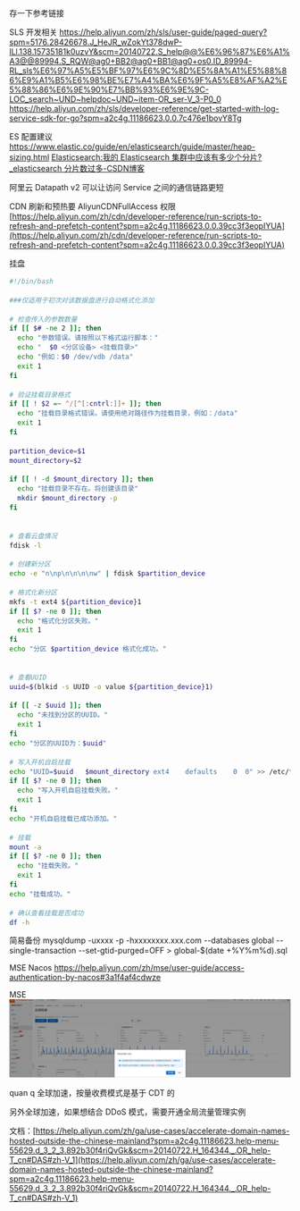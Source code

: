 存一下参考链接


SLS 开发相关
https://help.aliyun.com/zh/sls/user-guide/paged-query?spm=5176.28426678.J_HeJR_wZokYt378dwP-lLl.138.15735181k0uzvY&scm=20140722.S_help@@%E6%96%87%E6%A1%A3@@89994.S_RQW@ag0+BB2@ag0+BB1@ag0+os0.ID_89994-RL_sls%E6%97%A5%E5%BF%97%E6%9C%8D%E5%8A%A1%E5%88%86%E9%A1%B5%E6%98%BE%E7%A4%BA%E6%9F%A5%E8%AF%A2%E5%88%86%E6%9E%90%E7%BB%93%E6%9E%9C-LOC_search~UND~helpdoc~UND~item-OR_ser-V_3-P0_0
https://help.aliyun.com/zh/sls/developer-reference/get-started-with-log-service-sdk-for-go?spm=a2c4g.11186623.0.0.7c476e1bovY8Tg





ES 配置建议
https://www.elastic.co/guide/en/elasticsearch/guide/master/heap-sizing.html
[Elasticsearch:我的 Elasticsearch 集群中应该有多少个分片?_elasticsearch 分片数过多-CSDN博客](https://elasticstack.blog.csdn.net/article/details/125715198)


阿里云
Datapath v2 可以让访问 Service 之间的通信链路更短


CDN 刷新和预热要 AliyunCDNFullAccess 权限
[https://help.aliyun.com/zh/cdn/developer-reference/run-scripts-to-refresh-and-prefetch-content?spm=a2c4g.11186623.0.0.39cc3f3eopIYUA](https://help.aliyun.com/zh/cdn/developer-reference/run-scripts-to-refresh-and-prefetch-content?spm=a2c4g.11186623.0.0.39cc3f3eopIYUA)


挂盘

```bash
#!/bin/bash

###仅适用于初次对该数据盘进行自动格式化添加

# 检查传入的参数数量
if [[ $# -ne 2 ]]; then
  echo "参数错误。请按照以下格式运行脚本："
  echo "  $0 <分区设备> <挂载目录>"
  echo "例如：$0 /dev/vdb /data"
  exit 1
fi

# 验证挂载目录格式
if [[ ! $2 =~ ^/[^[:cntrl:]]+ ]]; then
  echo "挂载目录格式错误。请使用绝对路径作为挂载目录，例如：/data"
  exit 1
fi

partition_device=$1
mount_directory=$2

if [[ ! -d $mount_directory ]]; then
  echo "挂载目录不存在。将创建该目录"
  mkdir $mount_directory -p
fi


# 查看云盘情况
fdisk -l

# 创建新分区
echo -e "n\np\n\n\n\nw" | fdisk $partition_device

# 格式化新分区
mkfs -t ext4 ${partition_device}1
if [[ $? -ne 0 ]]; then
  echo "格式化分区失败。"
  exit 1
fi
echo "分区 $partition_device 格式化成功。"


# 查看UUID
uuid=$(blkid -s UUID -o value ${partition_device}1)

if [[ -z $uuid ]]; then
  echo "未找到分区的UUID。"
  exit 1
fi
echo "分区的UUID为：$uuid"

# 写入开机自启挂载
echo "UUID=$uuid   $mount_directory ext4    defaults    0  0" >> /etc/fstab
if [[ $? -ne 0 ]]; then
  echo "写入开机自启挂载失败。"
  exit 1
fi
echo "开机自启挂载已成功添加。"

# 挂载
mount -a
if [[ $? -ne 0 ]]; then
  echo "挂载失败。"
  exit 1
fi
echo "挂载成功。"

# 确认查看挂载是否成功
df -h
```


简易备份
mysqldump -uxxxx -p -hxxxxxxxx.xxx.com --databases  global  --single-transaction  --set-gtid-purged=OFF > global-$(date +%Y%m%d).sql



MSE Nacos
https://help.aliyun.com/zh/mse/user-guide/access-authentication-by-nacos#3a1f4af4cdwze

MSE 
![](assets/备忘录/备忘录_image_1.png)



quan q
全球加速，按量收费模式是基于 CDT 的

另外全球加速，如果想结合 DDoS 模式，需要开通全局流量管理实例

文档：[https://help.aliyun.com/zh/ga/use-cases/accelerate-domain-names-hosted-outside-the-chinese-mainland?spm=a2c4g.11186623.help-menu-55629.d_3_2_3.892b30f4riQvGk&scm=20140722.H_164344._.OR_help-T_cn#DAS#zh-V_1](https://help.aliyun.com/zh/ga/use-cases/accelerate-domain-names-hosted-outside-the-chinese-mainland?spm=a2c4g.11186623.help-menu-55629.d_3_2_3.892b30f4riQvGk&scm=20140722.H_164344._.OR_help-T_cn#DAS#zh-V_1)